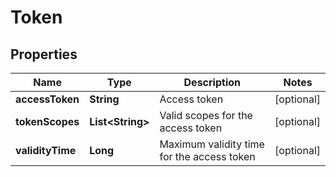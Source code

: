 
# Token

## Properties
Name | Type | Description | Notes
------------ | ------------- | ------------- | -------------
**accessToken** | **String** | Access token |  [optional]
**tokenScopes** | **List&lt;String&gt;** | Valid scopes for the access token |  [optional]
**validityTime** | **Long** | Maximum validity time for the access token |  [optional]



